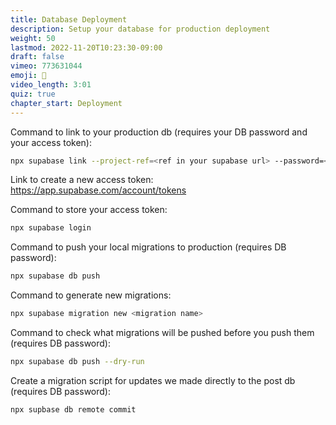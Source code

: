 ```yaml
---
title: Database Deployment
description: Setup your database for production deployment
weight: 50
lastmod: 2022-11-20T10:23:30-09:00
draft: false
vimeo: 773631044
emoji: 🚀
video_length: 3:01
quiz: true
chapter_start: Deployment
---
```



Command to link to your production db (requires your DB password and your access token):

```bash
npx supabase link --project-ref=<ref in your supabase url> --password=<db password>
```

Link to create a new access token: https://app.supabase.com/account/tokens

Command to store your access token:

```bash
npx supabase login
```

Command to push your local migrations to production (requires DB password):

```bash
npx supabase db push
```

Command to generate new migrations:

```bash
npx supabase migration new <migration name>
```

Command to check what migrations will be pushed before you push them (requires DB password):

```bash
npx supabase db push --dry-run
```

Create a migration script for updates we made directly to the post db (requires DB password):

```bash
npx supbase db remote commit
```